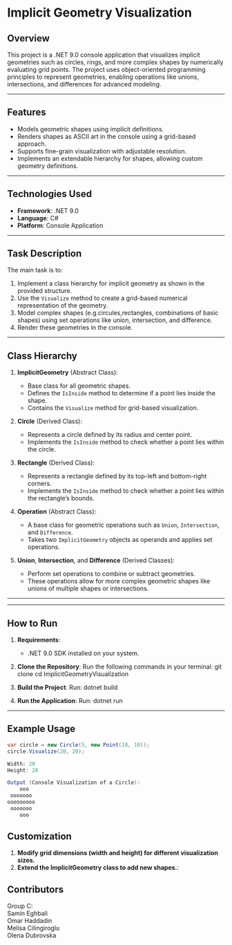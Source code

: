 # Implicit Geometry Visualization

## Overview
This project is a .NET 9.0 console application that visualizes implicit geometries such as circles, rings, and more complex shapes by numerically evaluating grid points. The project uses object-oriented programming principles to represent geometries, enabling operations like unions, intersections, and differences for advanced modeling.

---

## Features
- Models geometric shapes using implicit definitions.
- Renders shapes as ASCII art in the console using a grid-based approach.
- Supports fine-grain visualization with adjustable resolution.
- Implements an extendable hierarchy for shapes, allowing custom geometry definitions.

---

## Technologies Used
- **Framework**: .NET 9.0
- **Language**: C#
- **Platform**: Console Application

---

## Task Description
The main task is to:
1. Implement a class hierarchy for implicit geometry as shown in the provided structure.
2. Use the `Visualize` method to create a grid-based numerical representation of the geometry.
3. Model complex shapes (e.g.circules,rectangles, combinations of basic shapes) using set operations like union, intersection, and difference.
4. Render these geometries in the console.

---
## Class Hierarchy
1. **ImplicitGeometry** (Abstract Class):
    - Base class for all geometric shapes.
    - Defines the `IsInside` method to determine if a point lies inside the shape.
    - Contains the `Visualize` method for grid-based visualization.

2. **Circle** (Derived Class):
    - Represents a circle defined by its radius and center point.
    - Implements the `IsInside` method to check whether a point lies within the circle.

3. **Rectangle** (Derived Class):
    - Represents a rectangle defined by its top-left and bottom-right corners.
    - Implements the `IsInside` method to check whether a point lies within the rectangle’s bounds.

4. **Operation** (Abstract Class):
    - A base class for geometric operations such as `Union`, `Intersection`, and `Difference`.
    - Takes two `ImplicitGeometry` objects as operands and applies set operations.

5. **Union**, **Intersection**, and **Difference** (Derived Classes):
    - Perform set operations to combine or subtract geometries.
    - These operations allow for more complex geometric shapes like unions of multiple shapes or intersections.

---
---

## How to Run
1. **Requirements**:
   - .NET 9.0 SDK installed on your system.

2. **Clone the Repository**:
   Run the following commands in your terminal:
   git clone <repository-url> cd ImplicitGeometryVisualization

3. **Build the Project**:
Run:
    dotnet build

4. **Run the Application**:
Run:
    dotnet run

---

## Example Usage
```csharp
var circle = new Circle(5, new Point(10, 10));
circle.Visualize(20, 20);

Width: 20
Height: 20

Output (Console Visualization of a Circle):
    ooo     
 ooooooo    
ooooooooo   
 ooooooo    
    ooo     
```

## Customization
1. **Modify grid dimensions (width and height) for different visualization sizes.**
3. **Extend the ImplicitGeometry class to add new shapes.**:

## Contributors
Group C:\
 Samin Eghbali\
 Omar Haddadin\
 Melisa Cilingiroglu\
 Olena Dubrovska
 



